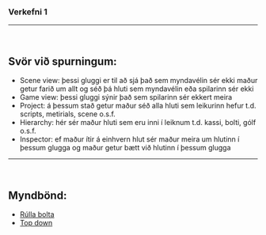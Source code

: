 ### Verkefni 1

---
<br>

## Svör við spurningum:
* Scene view: þessi gluggi er til að sjá það sem myndavélin sér ekki maður getur farið um allt og séð þá hluti sem myndavélin eða spilarinn sér ekki
* Game view: þessi gluggi sýnir það sem spilarinn sér ekkert meira
* Project: á þessum stað getur maður séð alla hluti sem leikurinn hefur t.d. scripts, metirials, scene o.s.f.
* Hierarchy: hér sér maður hluti sem eru inni í leiknum t.d. kassi, bolti, gólf o.s.f.
* Inspector: ef maður ítir á einhvern hlut sér maður meira um hlutinn í þessum glugga og maður getur bætt við hlutinn í þessum glugga

---
<br>

## Myndbönd:
* [Rúlla bolta](https://youtu.be/LHYA76OZpw8)
* [Top down](https://youtu.be/iXD7CViFydA)
